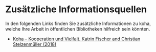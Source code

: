# Zusätzliche Informationsquellen

In den folgenden Links finden Sie zusätzliche Informationen zu koha, welche Ihre Arbeit in öffentlichen Bibliotheken hilfreich sein könnten.

* <a href="https://wiki.bsz-bw.de/download/attachments/1507513/KohaFischerStelzenmuellerABITechnik2018.pdf?version=1&modificationDate=1583248357901&api=v2">Koha – Kooperation und Vielfalt. Katrin Fischer and Christian Stelzenmüller (2018)</a>
